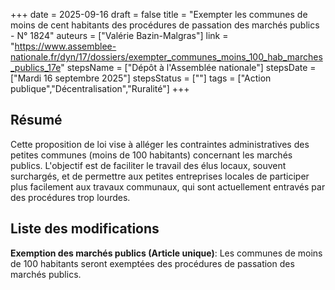 +++
date = 2025-09-16
draft = false
title = "Exempter les communes de moins de cent habitants des procédures de passation des marchés publics - N° 1824"
auteurs = ["Valérie Bazin-Malgras"]
link = "https://www.assemblee-nationale.fr/dyn/17/dossiers/exempter_communes_moins_100_hab_marches_publics_17e"
stepsName = ["Dépôt à l'Assemblée nationale"]
stepsDate = ["Mardi 16 septembre 2025"]
stepsStatus = [""]
tags = ["Action publique","Décentralisation","Ruralité"]
+++

## Résumé

Cette proposition de loi vise à alléger les contraintes administratives des petites communes (moins de 100 habitants) concernant les marchés publics. L'objectif est de faciliter le travail des élus locaux, souvent surchargés, et de permettre aux petites entreprises locales de participer plus facilement aux travaux communaux, qui sont actuellement entravés par des procédures trop lourdes.

## Liste des modifications

**Exemption des marchés publics (Article unique)**: Les communes de moins de 100 habitants seront exemptées des procédures de passation des marchés publics.
